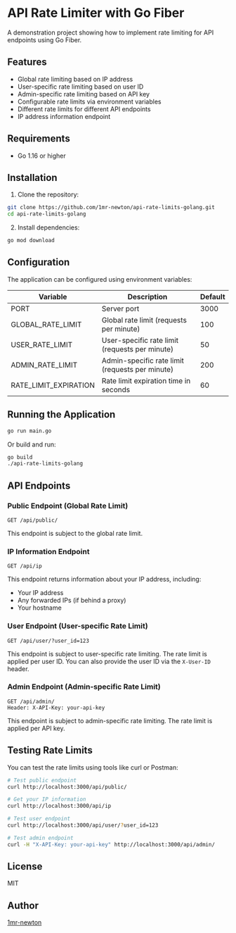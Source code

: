 # API Rate Limiter with Go Fiber

A demonstration project showing how to implement rate limiting for API endpoints using Go Fiber.

## Features

- Global rate limiting based on IP address
- User-specific rate limiting based on user ID
- Admin-specific rate limiting based on API key
- Configurable rate limits via environment variables
- Different rate limits for different API endpoints
- IP address information endpoint

## Requirements

- Go 1.16 or higher

## Installation

1. Clone the repository:
```bash
git clone https://github.com/1mr-newton/api-rate-limits-golang.git
cd api-rate-limits-golang
```

2. Install dependencies:
```bash
go mod download
```

## Configuration

The application can be configured using environment variables:

| Variable | Description | Default |
|----------|-------------|---------|
| PORT | Server port | 3000 |
| GLOBAL_RATE_LIMIT | Global rate limit (requests per minute) | 100 |
| USER_RATE_LIMIT | User-specific rate limit (requests per minute) | 50 |
| ADMIN_RATE_LIMIT | Admin-specific rate limit (requests per minute) | 200 |
| RATE_LIMIT_EXPIRATION | Rate limit expiration time in seconds | 60 |

## Running the Application

```bash
go run main.go
```

Or build and run:

```bash
go build
./api-rate-limits-golang
```

## API Endpoints

### Public Endpoint (Global Rate Limit)

```
GET /api/public/
```

This endpoint is subject to the global rate limit.

### IP Information Endpoint

```
GET /api/ip
```

This endpoint returns information about your IP address, including:
- Your IP address
- Any forwarded IPs (if behind a proxy)
- Your hostname

### User Endpoint (User-specific Rate Limit)

```
GET /api/user/?user_id=123
```

This endpoint is subject to user-specific rate limiting. The rate limit is applied per user ID.
You can also provide the user ID via the `X-User-ID` header.

### Admin Endpoint (Admin-specific Rate Limit)

```
GET /api/admin/
Header: X-API-Key: your-api-key
```

This endpoint is subject to admin-specific rate limiting. The rate limit is applied per API key.

## Testing Rate Limits

You can test the rate limits using tools like curl or Postman:

```bash
# Test public endpoint
curl http://localhost:3000/api/public/

# Get your IP information
curl http://localhost:3000/api/ip

# Test user endpoint
curl http://localhost:3000/api/user/?user_id=123

# Test admin endpoint
curl -H "X-API-Key: your-api-key" http://localhost:3000/api/admin/
```

## License

MIT

## Author

[1mr-newton](https://github.com/1mr-newton) 